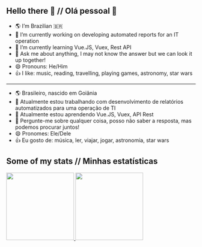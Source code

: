 ## Hello there 👋 // Olá pessoal 👋
 - 🌎 I’m Brazilian 🇧🇷
 - 🔭 I’m currently working on developing automated reports for an IT operation
 - 🌱 I’m currently learning Vue.JS, Vuex, Rest API
 - 💬 Ask me about anything, I may not know the answer but we can look it up together!
 - 😄 Pronouns: He/Him
 - 👍 I like: music, reading, travelling, playing games, astronomy, star wars
---
 - 🌎 Brasileiro, nascido em Goiânia
 - 🔭 Atualmente estou trabalhando com desenvolvimento de relatórios automatizados para uma operação de TI
 - 🌱 Atualmente estou aprendendo Vue.JS, Vuex, API Rest 
 - 💬 Pergunte-me sobre qualquer coisa, posso não saber a resposta, mas podemos procurar juntos!
 - 😄 Pronomes: Ele/Dele
 - 👍 Eu gosto de: música, ler, viajar, jogar, astronomia, star wars

## Some of my stats // Minhas estatísticas

<div>
  <a href="https://github.com/juaummitty">
  <img height="180em" src="https://github-readme-stats.vercel.app/api?username=joaogomes13&show_icons=true&theme=default&include_all_commits=true&count_private=true" />
  <img height="180em" src="https://github-readme-stats.vercel.app/api/top-langs/?username=joaogomes13&layout=compact&langs_count=16&theme=default" />
</div>

<!--
**JuaumMitty/JuaumMitty** is a ✨ _special_ ✨ repository because its `README.md` (this file) appears on your GitHub profile.

Here are some ideas to get you started:

- 🌎 I’m Brazilian 🇧🇷
- 🔭 I’m currently working on ITSM software support
- 🌱 I’m currently learning Vue.JS, Vuex, Rest API
- 👯 I’m looking to collaborate on ...
- 🤔 I’m looking for help with ...
- 💬 Ask me about anything, I may not know the answer but we can look it up together!
- 📫 How to reach me: ...
- 😄 Pronouns: He/Him
- 👍 I like: music, reading, travelling, space, playing games, star wars
- ⚡ Fun fact: ...


 - 🌎 Sou Brasileiro, nascido em Goiânia
 - 🔭 Atualmente estou trabalhando na sustentação de um programa ITSM 
 - 🌱 Atualmente estou aprendendo Vue.JS, Vuex, API Rest 
 - 👯 I’m looking to collaborate on ...
 - 🤔 I’m looking for help with ...
 - 💬 Pergunte-me sobra qualquer coisa, posso não saber a resposta, mas podemos procurar juntos!
 - 📫 How to reach me: ...
 - 😄 Pronomes: Ele/Dele
 - 👍 Eu gosto de: música, ler, viajar, astronomia, jogar, star wars
 - ⚡ Fato engraçado: ...
-->
